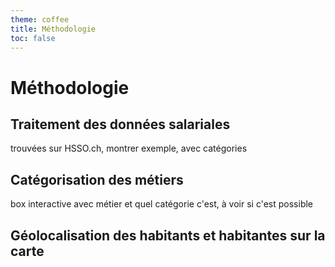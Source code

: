 ```yaml
---
theme: coffee 
title: Méthodologie
toc: false
---
```


# Méthodologie

## Traitement des données salariales

trouvées sur HSSO.ch, montrer exemple, avec catégories

## Catégorisation des métiers

box interactive avec métier et quel catégorie c'est, à voir si c'est possible

## Géolocalisation des habitants et habitantes sur la carte